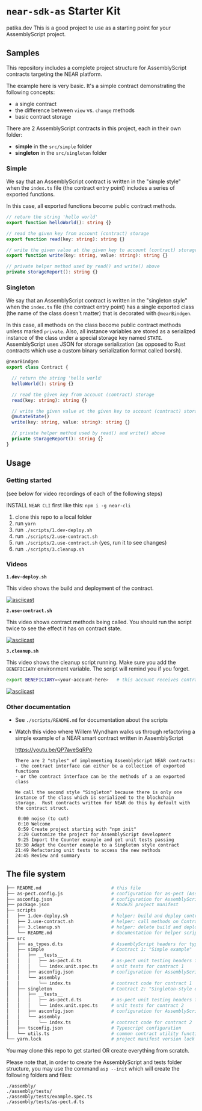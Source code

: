 # `near-sdk-as` Starter Kit
patika.dev
This is a good project to use as a starting point for your AssemblyScript project.

## Samples

This repository includes a complete project structure for AssemblyScript contracts targeting the NEAR platform.

The example here is very basic.  It's a simple contract demonstrating the following concepts:
- a single contract
- the difference between `view` vs. `change` methods
- basic contract storage

There are 2 AssemblyScript contracts in this project, each in their own folder:

- **simple** in the `src/simple` folder
- **singleton** in the `src/singleton` folder

### Simple

We say that an AssemblyScript contract is written in the "simple style" when the `index.ts` file (the contract entry point) includes a series of exported functions.

In this case, all exported functions become public contract methods.
 
```ts
// return the string 'hello world'
export function helloWorld(): string {}

// read the given key from account (contract) storage
export function read(key: string): string {}

// write the given value at the given key to account (contract) storage
export function write(key: string, value: string): string {}

// private helper method used by read() and write() above
private storageReport(): string {}
```

### Singleton

We say that an AssemblyScript contract is written in the "singleton style" when the `index.ts` file (the contract entry point) has a single exported class (the name of the class doesn't matter) that is decorated with `@nearBindgen`.

In this case, all methods on the class become public contract methods unless marked `private`.  Also, all instance variables are stored as a serialized instance of the class under a special storage key named `STATE`.  AssemblyScript uses JSON for storage serialization (as opposed to Rust contracts which use a custom binary serialization format called borsh).

```ts
@nearBindgen
export class Contract {

  // return the string 'hello world'
  helloWorld(): string {}

  // read the given key from account (contract) storage
  read(key: string): string {}

  // write the given value at the given key to account (contract) storage
  @mutateState()
  write(key: string, value: string): string {}

  // private helper method used by read() and write() above
  private storageReport(): string {}
}
```


## Usage

### Getting started

(see below for video recordings of each of the following steps)

INSTALL `NEAR CLI` first like this: `npm i -g near-cli`

1. clone this repo to a local folder
2. run `yarn`
3. run `./scripts/1.dev-deploy.sh`
3. run `./scripts/2.use-contract.sh`
4. run `./scripts/2.use-contract.sh` (yes, run it to see changes)
5. run `./scripts/3.cleanup.sh`

### Videos

**`1.dev-deploy.sh`**

This video shows the build and deployment of the contract.

[![asciicast](https://asciinema.org/a/409575.svg)](https://asciinema.org/a/409575)

**`2.use-contract.sh`**

This video shows contract methods being called.  You should run the script twice to see the effect it has on contract state.

[![asciicast](https://asciinema.org/a/409577.svg)](https://asciinema.org/a/409577)

**`3.cleanup.sh`**

This video shows the cleanup script running.  Make sure you add the `BENEFICIARY` environment variable. The script will remind you if you forget.

```sh
export BENEFICIARY=<your-account-here>   # this account receives contract account balance
```

[![asciicast](https://asciinema.org/a/409580.svg)](https://asciinema.org/a/409580)

### Other documentation

- See `./scripts/README.md` for documentation about the scripts
- Watch this video where Willem Wyndham walks us through refactoring a simple example of a NEAR smart contract written in AssemblyScript

  https://youtu.be/QP7aveSqRPo

  ```
  There are 2 "styles" of implementing AssemblyScript NEAR contracts:
  - the contract interface can either be a collection of exported functions
  - or the contract interface can be the methods of a an exported class

  We call the second style "Singleton" because there is only one instance of the class which is serialized to the blockchain storage.  Rust contracts written for NEAR do this by default with the contract struct.

   0:00 noise (to cut)
   0:10 Welcome
   0:59 Create project starting with "npm init"
   2:20 Customize the project for AssemblyScript development
   9:25 Import the Counter example and get unit tests passing
  18:30 Adapt the Counter example to a Singleton style contract
  21:49 Refactoring unit tests to access the new methods
  24:45 Review and summary
  ```

## The file system

```sh
├── README.md                          # this file
├── as-pect.config.js                  # configuration for as-pect (AssemblyScript unit testing)
├── asconfig.json                      # configuration for AssemblyScript compiler (supports multiple contracts)
├── package.json                       # NodeJS project manifest
├── scripts
│   ├── 1.dev-deploy.sh                # helper: build and deploy contracts
│   ├── 2.use-contract.sh              # helper: call methods on ContractPromise
│   ├── 3.cleanup.sh                   # helper: delete build and deploy artifacts
│   └── README.md                      # documentation for helper scripts
├── src
│   ├── as_types.d.ts                  # AssemblyScript headers for type hints
│   ├── simple                         # Contract 1: "Simple example"
│   │   ├── __tests__
│   │   │   ├── as-pect.d.ts           # as-pect unit testing headers for type hints
│   │   │   └── index.unit.spec.ts     # unit tests for contract 1
│   │   ├── asconfig.json              # configuration for AssemblyScript compiler (one per contract)
│   │   └── assembly
│   │       └── index.ts               # contract code for contract 1
│   ├── singleton                      # Contract 2: "Singleton-style example"
│   │   ├── __tests__
│   │   │   ├── as-pect.d.ts           # as-pect unit testing headers for type hints
│   │   │   └── index.unit.spec.ts     # unit tests for contract 2
│   │   ├── asconfig.json              # configuration for AssemblyScript compiler (one per contract)
│   │   └── assembly
│   │       └── index.ts               # contract code for contract 2
│   ├── tsconfig.json                  # Typescript configuration
│   └── utils.ts                       # common contract utility functions
└── yarn.lock                          # project manifest version lock
```

You may clone this repo to get started OR create everything from scratch.

Please note that, in order to create the AssemblyScript and tests folder structure, you may use the command `asp --init` which will create the following folders and files:

```
./assembly/
./assembly/tests/
./assembly/tests/example.spec.ts
./assembly/tests/as-pect.d.ts
```
